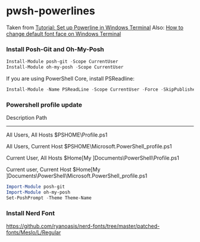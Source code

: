 # pwsh-powerlines #
Taken from [Tutorial: Set up Powerline in Windows Terminal](https://docs.microsoft.com/en-us/windows/terminal/tutorials/powerline-setup)
Also: [How to change default font face on Windows Terminal](https://pureinfotech.com/change-font-face-windows-terminal)

### Install Posh-Git and Oh-My-Posh ###

```powershell
Install-Module posh-git -Scope CurrentUser
Install-Module oh-my-posh -Scope CurrentUser
```

If you are using PowerShell Core, install PSReadline:

```powershell
Install-Module -Name PSReadLine -Scope CurrentUser -Force -SkipPublisherCheck
```

### Powershell profile update ###
Description                     Path
-----------                     -----------------
All Users, All Hosts            $PSHOME\Profile.ps1

All Users, Current Host         $PSHOME\Microsoft.PowerShell_profile.ps1

Current User, All Hosts         $Home\[My ]Documents\PowerShell\Profile.ps1

Current user, Current Host      $Home\[My ]Documents\PowerShell\Microsoft.PowerShell_profile.ps1

```powershell
Import-Module posh-git
Import-Module oh-my-posh
Set-PoshPrompt -Theme Theme-Name
```

### Install Nerd Font ###
https://github.com/ryanoasis/nerd-fonts/tree/master/patched-fonts/Meslo/L/Regular